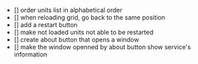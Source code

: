 - [] order units list in alphabetical order
- [] when reloading grid, go back to the same position
- [] add a restart button
- [] make not loaded units not able to be restarted
- [] create about button that opens a window 
- [] make the window openned by about button show service's information
